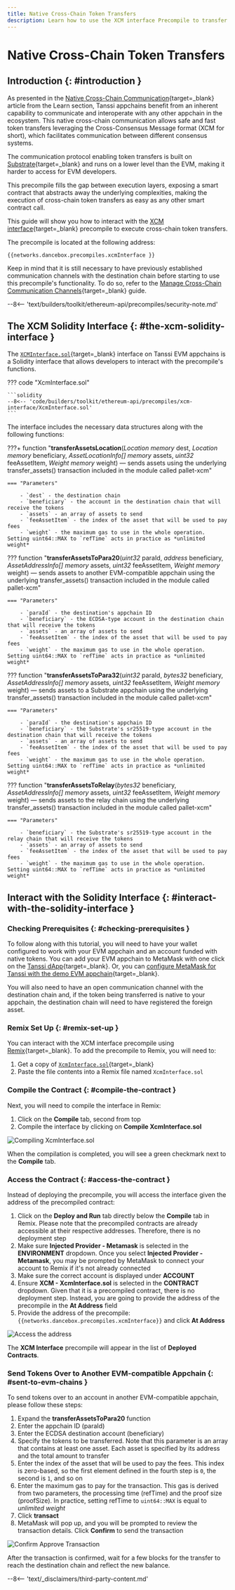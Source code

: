 ```yaml
---
title: Native Cross-Chain Token Transfers
description: Learn how to use the XCM interface Precompile to transfer tokens from any Tanssi EVM appchain, leveraging their inherent native cross-chain capabilities.
---
```


# Native Cross-Chain Token Transfers

## Introduction {: #introduction }

As presented in the [Native Cross-Chain Communication](/learn/framework/xcm/){target=\_blank} article from the Learn section, Tanssi appchains benefit from an inherent capability to communicate and interoperate with any other appchain in the ecosystem. This native cross-chain communication allows safe and fast token transfers leveraging the Cross-Consensus Message format (XCM for short), which facilitates communication between different consensus systems.

The communication protocol enabling token transfers is built on [Substrate](/learn/framework/overview/#substrate-framework){target=\_blank} and runs on a lower level than the EVM, making it harder to access for EVM developers.

This precompile fills the gap between execution layers, exposing a smart contract that abstracts away the underlying complexities, making the execution of cross-chain token transfers as easy as any other smart contract call.

This guide will show you how to interact with the [XCM interface](https://github.com/moondance-labs/tanssi/blob/master/test/contracts/solidity/XcmInterface.sol){target=\_blank} precompile to execute cross-chain token transfers.

The precompile is located at the following address:

```text
{{networks.dancebox.precompiles.xcmInterface }}
```

Keep in mind that it is still necessary to have previously established communication channels with the destination chain before starting to use this precompile's functionality. To do so, refer to the 
[Manage Cross-Chain Communication Channels](/builders/manage/dapp/xcm-channels/){target=\_blank} guide.

--8<-- 'text/builders/toolkit/ethereum-api/precompiles/security-note.md'

## The XCM Solidity Interface {: #the-xcm-solidity-interface }

The [`XCMInterface.sol`](https://github.com/moondance-labs/tanssi/blob/master/test/contracts/solidity/XcmInterface.sol){target=\_blank} interface on Tanssi EVM appchains is a Solidity interface that allows developers to interact with the precompile's functions.

??? code "XcmInterface.sol"

    ```solidity
    --8<-- 'code/builders/toolkit/ethereum-api/precompiles/xcm-interface/XcmInterface.sol'
    ```

The interface includes the necessary data structures along with the following functions:

???+ function "**transferAssetsLocation**(*Location memory* dest, *Location memory* beneficiary, *AssetLocationInfo[] memory* assets, *uint32* feeAssetItem, *Weight memory* weight) — sends assets using the underlying transfer_assets() transaction included in the module called pallet-xcm"

    === "Parameters"

        - `dest` - the destination chain
        - `beneficiary` - the account in the destination chain that will receive the tokens
        - `assets` - an array of assets to send
        - `feeAssetItem` - the index of the asset that will be used to pay fees
        - `weight` - the maximum gas to use in the whole operation. Setting uint64::MAX to `refTime` acts in practice as *unlimited weight*

??? function "**transferAssetsToPara20**(*uint32* paraId, *address* beneficiary, *AssetAddressInfo[] memory* assets, *uint32* feeAssetItem, *Weight memory* weight) — sends assets to another EVM-compatible appchain using the underlying transfer_assets() transaction included in the module called pallet-xcm"

    === "Parameters"

        - `paraId` - the destination's appchain ID
        - `beneficiary` - the ECDSA-type account in the destination chain that will receive the tokens
        - `assets` - an array of assets to send
        - `feeAssetItem` - the index of the asset that will be used to pay fees
        - `weight` - the maximum gas to use in the whole operation. Setting uint64::MAX to `refTime` acts in practice as *unlimited weight*

??? function "**transferAssetsToPara32**(*uint32* paraId, *bytes32* beneficiary, *AssetAddressInfo[] memory* assets, *uint32* feeAssetItem, *Weight memory* weight) — sends assets to a Substrate appchain using the underlying transfer_assets() transaction included in the module called pallet-xcm"

    === "Parameters"

        - `paraId` - the destination's appchain ID
        - `beneficiary` - the Substrate's sr25519-type account in the destination chain that will receive the tokens
        - `assets` - an array of assets to send
        - `feeAssetItem` - the index of the asset that will be used to pay fees
        - `weight` - the maximum gas to use in the whole operation. Setting uint64::MAX to `refTime` acts in practice as *unlimited weight*

??? function "**transferAssetsToRelay**(*bytes32* beneficiary, *AssetAddressInfo[] memory* assets, *uint32* feeAssetItem, *Weight memory* weight) — sends assets to the relay chain using the underlying transfer_assets() transaction included in the module called pallet-xcm"

    === "Parameters"

        - `beneficiary` - the Substrate's sr25519-type account in the relay chain that will receive the tokens
        - `assets` - an array of assets to send
        - `feeAssetItem` - the index of the asset that will be used to pay fees
        - `weight` - the maximum gas to use in the whole operation. Setting uint64::MAX to `refTime` acts in practice as *unlimited weight*

## Interact with the Solidity Interface {: #interact-with-the-solidity-interface }

### Checking Prerequisites {: #checking-prerequisites }

To follow along with this tutorial, you will need to have your wallet configured to work with your EVM appchain and an account funded with native tokens. You can add your EVM appchain to MetaMask with one click on the [Tanssi dApp](https://apps.tanssi.network){target=\_blank}. Or, you can [configure MetaMask for Tanssi with the demo EVM appchain](/builders/toolkit/ethereum-api/wallets/metamask/){target=\_blank}.

You will also need to have an open communication channel with the destination chain and, if the token being transferred is native to your appchain, the destination chain will need to have registered the foreign asset.

### Remix Set Up {: #remix-set-up }

You can interact with the XCM interface precompile using [Remix](https://remix.ethereum.org){target=\_blank}. To add the precompile to Remix, you will need to:

1. Get a copy of [`XcmInterface.sol`](https://github.com/moondance-labs/tanssi/blob/master/test/contracts/solidity/XcmInterface.sol){target=\_blank}
2. Paste the file contents into a Remix file named `XcmInterface.sol`

### Compile the Contract {: #compile-the-contract }

Next, you will need to compile the interface in Remix:

1. Click on the **Compile** tab, second from top
2. Compile the interface by clicking on **Compile XcmInterface.sol**

![Compiling XcmInterface.sol](/images/builders/toolkit/ethereum-api/precompiles/xcm-interface/xcm-interface-1.webp)

When the compilation is completed, you will see a green checkmark next to the **Compile** tab.

### Access the Contract {: #access-the-contract }

Instead of deploying the precompile, you will access the interface given the address of the precompiled contract:

1. Click on the **Deploy and Run** tab directly below the **Compile** tab in Remix. Please note that the precompiled contracts are already accessible at their respective addresses. Therefore, there is no deployment step
2. Make sure **Injected Provider - Metamask** is selected in the **ENVIRONMENT** dropdown. Once you select **Injected Provider - Metamask**, you may be prompted by MetaMask to connect your account to Remix if it's not already connected
3. Make sure the correct account is displayed under **ACCOUNT**
4. Ensure **XCM - XcmInterface.sol** is selected in the **CONTRACT** dropdown. Given that it is a precompiled contract, there is no deployment step. Instead, you are going to provide the address of the precompile in the **At Address** field
5. Provide the address of the precompile: `{{networks.dancebox.precompiles.xcmInterface}}` and click **At Address**

![Access the address](/images/builders/toolkit/ethereum-api/precompiles/xcm-interface/xcm-interface-2.webp)

The **XCM Interface** precompile will appear in the list of **Deployed Contracts**.

### Send Tokens Over to Another EVM-compatible Appchain {: #sent-to-evm-chains }

To send tokens over to an account in another EVM-compatible appchain, please follow these steps:

1. Expand the **transferAssetsToPara20** function
2. Enter the appchain ID (paraId)
3. Enter the ECDSA destination account (beneficiary)
4. Specify the tokens to be transferred. Note that this parameter is an array that contains at least one asset. Each asset is specified by its address and the total amount to transfer
5. Enter the index of the asset that will be used to pay the fees. This index is zero-based, so the first element defined in the fourth step is `0`, the second is `1`, and so on 
2. Enter the maximum gas to pay for the transaction. This gas is derived from two parameters, the processing time (refTime) and the proof size (proofSize). In practice, setting refTime to `uint64::MAX` is equal to *unlimited weight*
4. Click **transact**
5. MetaMask will pop up, and you will be prompted to review the transaction details. Click **Confirm** to send the transaction

![Confirm Approve Transaction](/images/builders/toolkit/ethereum-api/precompiles/xcm-interface/xcm-interface-3.webp)

After the transaction is confirmed, wait for a few blocks for the transfer to reach the destination chain and reflect the new balance.


--8<-- 'text/_disclaimers/third-party-content.md'
